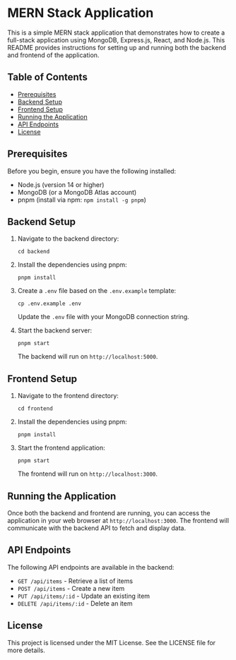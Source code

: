 # MERN Stack Application

This is a simple MERN stack application that demonstrates how to create a full-stack application using MongoDB, Express.js, React, and Node.js. This README provides instructions for setting up and running both the backend and frontend of the application.

## Table of Contents

- [Prerequisites](#prerequisites)
- [Backend Setup](#backend-setup)
- [Frontend Setup](#frontend-setup)
- [Running the Application](#running-the-application)
- [API Endpoints](#api-endpoints)
- [License](#license)

## Prerequisites

Before you begin, ensure you have the following installed:

- Node.js (version 14 or higher)
- MongoDB (or a MongoDB Atlas account)
- pnpm (install via npm: `npm install -g pnpm`)

## Backend Setup

1. Navigate to the backend directory:

   ```
   cd backend
   ```

2. Install the dependencies using pnpm:

   ```
   pnpm install
   ```

3. Create a `.env` file based on the `.env.example` template:

   ```
   cp .env.example .env
   ```

   Update the `.env` file with your MongoDB connection string.

4. Start the backend server:

   ```
   pnpm start
   ```

   The backend will run on `http://localhost:5000`.

## Frontend Setup

1. Navigate to the frontend directory:

   ```
   cd frontend
   ```

2. Install the dependencies using pnpm:

   ```
   pnpm install
   ```

3. Start the frontend application:

   ```
   pnpm start
   ```

   The frontend will run on `http://localhost:3000`.

## Running the Application

Once both the backend and frontend are running, you can access the application in your web browser at `http://localhost:3000`. The frontend will communicate with the backend API to fetch and display data.

## API Endpoints

The following API endpoints are available in the backend:

- `GET /api/items` - Retrieve a list of items
- `POST /api/items` - Create a new item
- `PUT /api/items/:id` - Update an existing item
- `DELETE /api/items/:id` - Delete an item

## License

This project is licensed under the MIT License. See the LICENSE file for more details.